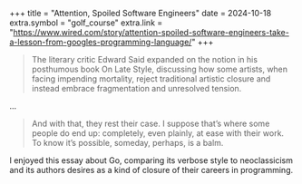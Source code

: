 +++
title = "Attention, Spoiled Software Engineers"
date = 2024-10-18
extra.symbol = "golf_course"
extra.link = "https://www.wired.com/story/attention-spoiled-software-engineers-take-a-lesson-from-googles-programming-language/"
+++

> The literary critic Edward Said expanded on the notion in his posthumous book On Late Style, discussing how some artists, when facing impending mortality, reject traditional artistic closure and instead embrace fragmentation and unresolved tension.

...

> And with that, they rest their case. I suppose that’s where some people do end up: completely, even plainly, at ease with their work. To know it’s possible, someday, perhaps, is a balm.

I enjoyed this essay about Go, comparing its verbose style to neoclassicism and its authors desires as a kind of closure of their careers in programming.
